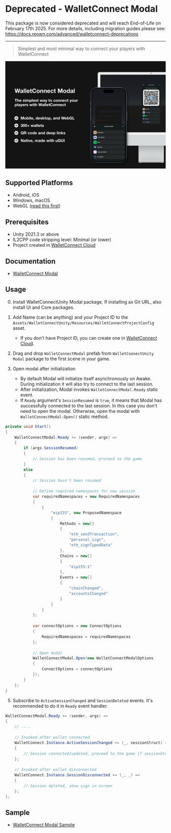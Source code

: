 # Deprecated - WalletConnect Modal

This package is now considered deprecated and will reach End-of-Life on February 17th 2025. For more details, including migration guides please see: https://docs.reown.com/advanced/walletconnect-deprecations

---

> Simplest and most minimal way to connect your players with WalletConnect

<img src="../../.github/media/modal-promo.webp" width="700">

## Supported Platforms

- Android, iOS
- Windows, macOS
- WebGL ([read this first](https://github.com/WalletConnect/WalletConnectUnity#webgl-usage))

## Prerequisites

- Unity 2021.3 or above
- IL2CPP code stripping level: Minimal (or lower)
- Project created in [WalletConnect Cloud](https://cloud.walletconnect.com)

## Documentation
* [WalletConnect Modal](https://docs.walletconnect.com/advanced/walletconnectmodal/about?platform=unity)

## Usage

0. Install WalletConnectUnity Modal package. If installing as Git URL, also install UI and Core packages.
1. Add Name (can be anything) and your Project ID to
   the `Assets/WalletConnectUnity/Resources/WalletConnectProjectConfig` asset.

   - If you don't have Project ID, you can create one in [WalletConnect Cloud](https://cloud.walletconnect.com).

2. Drag and drop `WalletConnectModal` prefab from `WalletConnectUnity Modal` package to the first scene in your game.
3. Open modal after initialization
   - By default Modal will initialize itself asynchronously on Awake. During initialization it will also try to connect
     to the last
     session.
   - After initialization, Modal invokes `WalletConnectModal.Ready` static event.
   - If `Ready` argument's `SessionResumed` is `true`, it means that Modal has successfully connected to the last
     session. In this case you don't need to open the modal. Otherwise, open the modal with `WalletConnectModal.Open()`
     static method.

```csharp
private void Start()
{
    WalletConnectModal.Ready += (sender, args) =>
    {
        if (args.SessionResumed)
        {
            // Session has been resumed, proceed to the game
        }
        else
        {
            // Session hasn't been resumed

            // Define required namespaces for new session
            var requiredNamespaces = new RequiredNamespaces
            {
                {
                    "eip155", new ProposedNamespace
                    {
                        Methods = new[]
                        {
                            "eth_sendTransaction",
                            "personal_sign",
                            "eth_signTypedData"
                        },
                        Chains = new[]
                        {
                            "eip155:1"
                        },
                        Events = new[]
                        {
                            "chainChanged",
                            "accountsChanged"
                        }
                    }
                }
            };

            var connectOptions = new ConnectOptions
            {
                RequiredNamespaces = requiredNamespaces
            };

            // Open modal
            WalletConnectModal.Open(new WalletConnectModalOptions
            {
                ConnectOptions = connectOptions
            });
        }
    };
}
```

5. Subscribe to `ActiveSessionChanged` and `SessionDeleted` events. It's recommended to do it in `Ready` event handler.

```csharp
WalletConnectModal.Ready += (sender, args) =>
{
    // ....

    // Invoked after wallet connected
    WalletConnect.Instance.ActiveSessionChanged += (_, sessionStruct) =>
    {
        // Session connected/updated, proceed to the game if sessionStruct.topic is not null/empty
    };

    // Invoked after wallet disconnected
    WalletConnect.Instance.SessionDisconnected += (_, _) =>
    {
        // Session deleted, show sign in screen
    };
};
```

## Sample

- [WalletConnect Modal Sample](https://github.com/WalletConnect/WalletConnectUnity/tree/main/Packages/com.walletconnect.modal/Samples~/Modal%20Sample#readme)

